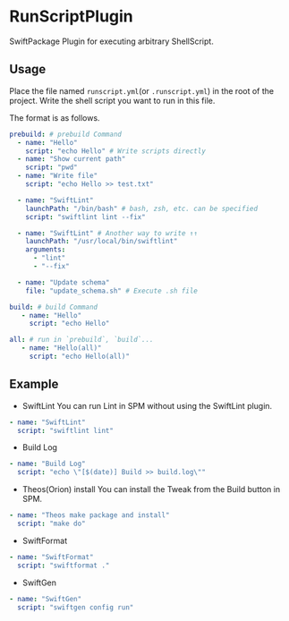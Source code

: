# RunScriptPlugin

SwiftPackage Plugin for executing arbitrary ShellScript.


## Usage
Place the file named `runscript.yml`(or `.runscript.yml`) in the root of the project.
Write the shell script you want to run in this file.

The format is as follows.

```yaml
prebuild: # prebuild Command
  - name: "Hello"
    script: "echo Hello" # Write scripts directly
  - name: "Show current path"
    script: "pwd"
  - name: "Write file"
    script: "echo Hello >> test.txt"

  - name: "SwiftLint"
    launchPath: "/bin/bash" # bash, zsh, etc. can be specified
    script: "swiftlint lint --fix"

  - name: "SwiftLint" # Another way to write ↑↑
    launchPath: "/usr/local/bin/swiftlint"
    arguments:
      - "lint"
      - "--fix"

  - name: "Update schema"
    file: "update_schema.sh" # Execute .sh file

build: # build Command
   - name: "Hello"
     script: "echo Hello"

all: # run in `prebuild`, `build`...
   - name: "Hello(all)"
     script: "echo Hello(all)"
```

## Example
- SwiftLint
You can run Lint in SPM without using the SwiftLint plugin.
```yaml
- name: "SwiftLint"
  script: "swiftlint lint"
```

- Build Log
```yaml
- name: "Build Log"
  script: "echo \"[$(date)] Build >> build.log\""
```

- Theos(Orion) install
You can install the Tweak from the Build button in SPM.
```yaml
- name: "Theos make package and install"
  script: "make do"
```
- SwiftFormat
```yaml
- name: "SwiftFormat"
  script: "swiftformat ."
```

- SwiftGen
```yaml
- name: "SwiftGen"
  script: "swiftgen config run"
```
